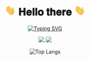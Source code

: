 <div align="center">

<h1>
<img src="https://github.com/ABSphreak/ABSphreak/blob/master/gifs/Hi.gif" width="30">
𝐇𝐞𝐥𝐥𝐨 𝐭𝐡𝐞𝐫𝐞
<img src="https://github.com/ABSphreak/ABSphreak/blob/master/gifs/Hi.gif" width="30">
</h1>
</div>

<div align="center" width="50">

<a href="https://git.io/typing-svg"><img src="https://readme-typing-svg.herokuapp.com?font=Oswald&size=30&duration=2000&pause=20&color=026C1B&background=FFFFFF00&center=true&multiline=true&width=330&height=110&lines=My+name+is+Yegor%F0%9F%98%87;I+am+Front-End+developer%F0%9F%98%85;Welcome+to+my+GitHub%F0%9F%98%8A" alt="Typing SVG" /></a>
</div>

<div align="center">


<img src="https://github-readme-stats.vercel.app/api?username=YegorBychkovsky&show_icons=true&line_height=45&include_all_commits=true" />

<img src="https://github-readme-stackoverflow.vercel.app/?userID=20122658"  />



![Top Langs](https://github-readme-stats.vercel.app/api/top-langs/?username=YegorBychkovsky&layout=compact&size_weight=0&count_weight=0.5&hide=html,css,scss )
